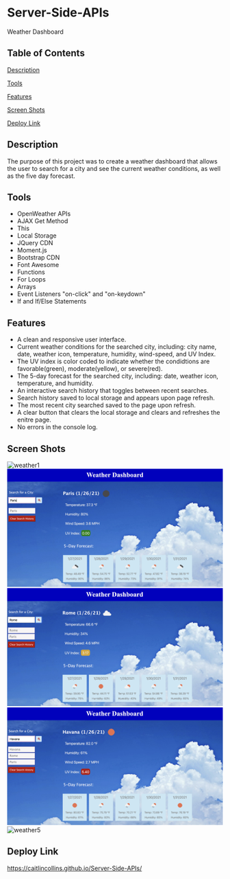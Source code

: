 # Server-Side-APIs
Weather Dashboard
## Table of Contents

[Description](https://github.com/CaitlinCollins/Server-Side-APIs#description)

[Tools](https://github.com/CaitlinCollins/Server-Side-APIs#Tools)

[Features](https://github.com/CaitlinCollins/Server-Side-APIs#features)

[Screen Shots](https://github.com/CaitlinCollins/Server-Side-APIs#screen-shots)

[Deploy Link](https://github.com/CaitlinCollinsServer-Side-APIs#deploy-link)

## Description

The purpose of this project was to create a weather dashboard that allows the user to search for a city and see the current weather conditions, as well as the five day forecast. 
## Tools

- OpenWeather APIs
- AJAX Get Method
- This
- Local Storage
- JQuery CDN
- Moment.js
- Bootstrap CDN
- Font Awesome
- Functions
- For Loops
- Arrays
- Event Listeners "on-click" and "on-keydown"
- If and If/Else Statements

## Features

- A clean and responsive user interface.
- Current weather conditions for the searched city, including: city name, date, weather icon, temperature, humidity, wind-speed, and UV Index.
- The UV index is color coded to indicate whether the condidtions are favorable(green), moderate(yellow), or severe(red).
- The 5-day forecast for the searched city, including: date, weather icon, temperature, and humidity.
- An interactive search history that toggles between recent searches.
- Search history saved to local storage and appears upon page refresh.
- The most recent city searched saved to the page upon refresh.
- A clear button that clears the local storage and clears and refreshes the enitre page.
- No errors in the console log.

## Screen Shots ## 
![weather1](https://github.com/CaitlinCollins/Server-Side-APIs/blob/main/assets/screenshots/weather1.png)
![weather2](https://github.com/CaitlinCollins/Server-Side-APIs/blob/main/assets/screenshots/weather2.png)
![weather3](https://github.com/CaitlinCollins/Server-Side-APIs/blob/main/assets/screenshots/weather3.png)
![weather4](https://github.com/CaitlinCollins/Server-Side-APIs/blob/main/assets/screenshots/weather4.png)
![weather5](https://github.com/CaitlinCollins/Server-Side-APIs/blob/main/assets/screenshots/weather5.png)


## Deploy Link ##
https://caitlincollins.github.io/Server-Side-APIs/

